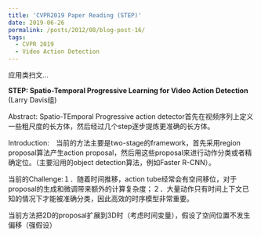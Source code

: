 ```yaml
---
title: 'CVPR2019 Paper Reading (STEP)'
date: 2019-06-26
permalink: /posts/2012/08/blog-post-16/
tags:
  - CVPR 2019
  - Video Action Detection
---
```


应用类扫文...

**STEP: Spatio-Temporal Progressive Learning for Video Action Detection** (Larry Davis组)

Abstract: Spatio-TEmporal Progressive action detector首先在视频序列上定义一些粗尺度的长方体，然后经过几个step逐步提炼更准确的长方体。

Introduction:　当前的方法主要是two-stage的framework，首先采用region proposal算法产生action proposal，然后用这些proposal来进行动作分类或者精确定位。（主要沿用的object detection算法，例如Faster R-CNN）。

当前的Challenge:１．随着时间推移，action tube经常会有空间移位，对于proposal的生成和微调带来额外的计算复杂度；２．大量动作只有时间上下文已知的情况下才能被准确分类，因此高效的时序模型非常重要。

当前方法把2D的proposal扩展到3D时（考虑时间变量），假设了空间位置不发生偏移（强假设）
